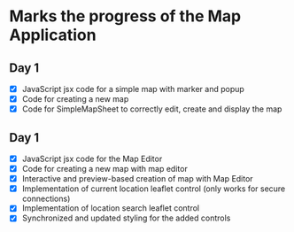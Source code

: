 # Marks the progress of the Map Application
## Day 1
- [x] JavaScript jsx code for a simple map with marker and popup
- [x] Code for creating a new map
- [x] Code for SimpleMapSheet to correctly edit, create and display the map
## Day 1
- [x] JavaScript jsx code for the Map Editor
- [x] Code for creating a new map with map editor
- [x] Interactive and preview-based creation of map with Map Editor
- [x] Implementation of current location leaflet control (only works for secure connections)
- [x] Implementation of location search leaflet control
- [x] Synchronized and updated styling for the added controls
